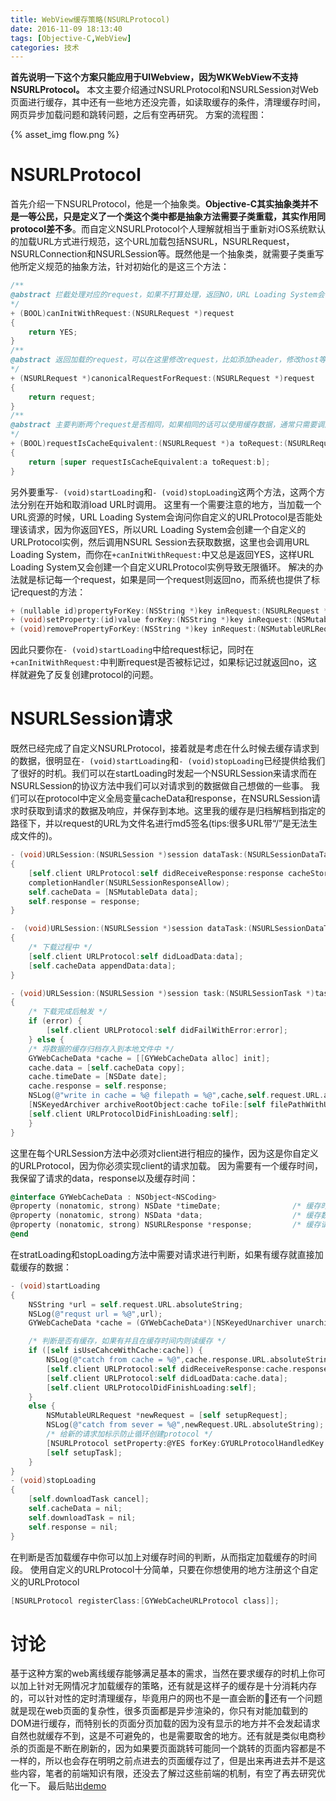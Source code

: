 ```yaml
---
title: WebView缓存策略(NSURLProtocol)
date: 2016-11-09 18:13:40
tags: [Objective-C,WebView]
categories: 技术
---
```

**首先说明一下这个方案只能应用于UIWebview，因为WKWebView不支持NSURLProtocol。**
本文主要介绍通过NSURLProtocol和NSURLSession对Web页面进行缓存，其中还有一些地方还没完善，如读取缓存的条件，清理缓存时间，网页异步加载问题和跳转问题，之后有空再研究。
方案的流程图：

{% asset_img flow.png %}

<!--more-->

# NSURLProtocol
首先介绍一下NSURLProtocol，他是一个抽象类。**Objective-C其实抽象类并不是一等公民，只是定义了一个类这个类中都是抽象方法需要子类重载，其实作用同protocol差不多**。而自定义NSURLProtocol个人理解就相当于重新对iOS系统默认的加载URL方式进行规范，这个URL加载包括NSURL，NSURLRequest，NSURLConnection和NSURLSession等。既然他是一个抽象类，就需要子类重写他所定义规范的抽象方法，针对初始化的是这三个方法：
``` objectivec
/**
@abstract 拦截处理对应的request，如果不打算处理，返回NO，URL Loading System会使用系统默认的行为去处理；如果打算处理，返回YES，需要处理该请求的所有东西，包括获取请求数据并返回给URL Loading System。
*/
+ (BOOL)canInitWithRequest:(NSURLRequest *)request
{
    return YES;
}
/**
@abstract 返回加载的request，可以在这里修改request，比如添加header，修改host等，并返回一个新的request
*/
+ (NSURLRequest *)canonicalRequestForRequest:(NSURLRequest *)request
{
    return request;
}
/**
@abstract 主要判断两个request是否相同，如果相同的话可以使用缓存数据，通常只需要调用父类的实现。
*/
+ (BOOL)requestIsCacheEquivalent:(NSURLRequest *)a toRequest:(NSURLRequest *)b
{
    return [super requestIsCacheEquivalent:a toRequest:b];
}
```
另外要重写``- (void)startLoading``和``- (void)stopLoading``这两个方法，这两个方法分别在开始和取消load URL时调用。
这里有一个需要注意的地方，当加载一个URL资源的时候，URL Loading System会询问你自定义的URLProtocol是否能处理该请求，因为你返回YES，所以URL Loading System会创建一个自定义的URLProtocol实例，然后调用NSURL	Session去获取数据，这里也会调用URL Loading System，而你在``+canInitWithRequest:``中又总是返回YES，这样URL Loading System又会创建一个自定义URLProtocol实例导致无限循环。
解决的办法就是标记每一个request，如果是同一个request则返回no，而系统也提供了标记request的方法：
``` objectivec
+ (nullable id)propertyForKey:(NSString *)key inRequest:(NSURLRequest *)request;
+ (void)setProperty:(id)value forKey:(NSString *)key inRequest:(NSMutableURLRequest *)request;
+ (void)removePropertyForKey:(NSString *)key inRequest:(NSMutableURLRequest *)request;
```
因此只要你在``- (void)startLoading``中给request标记，同时在``+canInitWithRequest:``中判断request是否被标记过，如果标记过就返回no，这样就避免了反复创建protocol的问题。
# NSURLSession请求
既然已经完成了自定义NSURLProtocol，接着就是考虑在什么时候去缓存请求到的数据，很明显在``- (void)startLoading``和``- (void)stopLoading``已经提供给我们了很好的时机。我们可以在startLoading时发起一个NSURLSession来请求而在NSURLSession的协议方法中我们可以对请求到的数据做自己想做的一些事。
我们可以在protocol中定义全局变量cacheData和response，在NSURLSession请求时获取到请求的数据及响应，并保存到本地。这里我的缓存是归档解档到指定的路径下，并以request的URL为文件名进行md5签名(tips:很多URL带“/”是无法生成文件的)。
``` objectivec
- (void)URLSession:(NSURLSession *)session dataTask:(NSURLSessionDataTask *)dataTask didReceiveResponse:(NSURLResponse *)response completionHandler:(void (^)(NSURLSessionResponseDisposition))completionHandler
{
    [self.client URLProtocol:self didReceiveResponse:response cacheStoragePolicy:NSURLCacheStorageNotAllowed];
    completionHandler(NSURLSessionResponseAllow);
    self.cacheData = [NSMutableData data];
    self.response = response;
}

-  (void)URLSession:(NSURLSession *)session dataTask:(NSURLSessionDataTask *)dataTask didReceiveData:(NSData *)data
{
    /* 下载过程中 */
    [self.client URLProtocol:self didLoadData:data];
    [self.cacheData appendData:data];
}

- (void)URLSession:(NSURLSession *)session task:(NSURLSessionTask *)task didCompleteWithError:(NSError *)error
{
    /* 下载完成后触发 */
    if (error) {
        [self.client URLProtocol:self didFailWithError:error];
    } else {
    /* 将数据的缓存归档存入到本地文件中 */
    GYWebCacheData *cache = [[GYWebCacheData alloc] init];
    cache.data = [self.cacheData copy];
    cache.timeDate = [NSDate date];
    cache.response = self.response;
    NSLog(@"write in cache = %@ filepath = %@",cache,self.request.URL.absoluteString);
    [NSKeyedArchiver archiveRootObject:cache toFile:[self filePathWithUrlString:self.request.URL.absoluteString]];
    [self.client URLProtocolDidFinishLoading:self];
    }
}
```
这里在每个URLSession方法中必须对client进行相应的操作，因为这是你自定义的URLProtocol，因为你必须实现client的请求加载。
因为需要有一个缓存时间，我保留了请求的data，response以及缓存时间：
``` objectivec
@interface GYWebCacheData : NSObject<NSCoding>
@property (nonatomic, strong) NSDate *timeDate;                /* 缓存时间 */
@property (nonatomic, strong) NSData *data;                    /* 缓存数据 */
@property (nonatomic, strong) NSURLResponse *response;         /* 缓存请求 */
@end
```
在stratLoading和stopLoading方法中需要对请求进行判断，如果有缓存就直接加载缓存的数据：
``` objectivec
- (void)startLoading
{
    NSString *url = self.request.URL.absoluteString;
    NSLog(@"requst url = %@",url);
    GYWebCacheData *cache = (GYWebCacheData*)[NSKeyedUnarchiver unarchiveObjectWithFile:[self filePathWithUrlString:url]];

    /* 判断是否有缓存，如果有并且在缓存时间内则读缓存 */
    if ([self isUseCahceWithCache:cache]) {
        NSLog(@"catch from cache = %@",cache.response.URL.absoluteString);
        [self.client URLProtocol:self didReceiveResponse:cache.response cacheStoragePolicy:NSURLCacheStorageNotAllowed];
        [self.client URLProtocol:self didLoadData:cache.data];
        [self.client URLProtocolDidFinishLoading:self];
    }
    else {
        NSMutableURLRequest *newRequest = [self setupRequest];
        NSLog(@"catch from sever = %@",newRequest.URL.absoluteString);
        /* 给新的请求加标示防止循环创建protocol */
        [NSURLProtocol setProperty:@YES forKey:GYURLProtocolHandledKey inRequest:newRequest];
        [self setupTask];
    }
}
- (void)stopLoading
{
    [self.downloadTask cancel];
    self.cacheData = nil;
    self.downloadTask = nil;
    self.response = nil;
}
```
在判断是否加载缓存中你可以加上对缓存时间的判断，从而指定加载缓存的时间段。
使用自定义的URLProtocol十分简单，只要在你想使用的地方注册这个自定义的URLProtocol
``` objectivec
[NSURLProtocol registerClass:[GYWebCacheURLProtocol class]];
```
# 讨论
基于这种方案的web离线缓存能够满足基本的需求，当然在要求缓存的时机上你可以加上针对无网情况才加载缓存的策略，还有就是这样子的缓存是十分消耗内存的，可以针对性的定时清理缓存，毕竟用户的网也不是一直会断的🌚还有一个问题就是现在web页面的复杂性，很多页面都是异步渲染的，你只有对能加载到的DOM进行缓存，而特别长的页面分页加载的因为没有显示的地方并不会发起请求自然也就缓存不到，这是不可避免的，也是需要取舍的地方。还有就是类似电商秒杀的页面是不断在刷新的，因为如果要页面跳转可能同一个跳转的页面内容都是不一样的，所以也会存在明明之前点进去的页面缓存过了，但是出来再进去并不是这些内容，笔者的前端知识有限，还没去了解过这些前端的机制，有空了再去研究优化一下。
最后贴出[demo](https://github.com/gxq93/GYWebCache)
